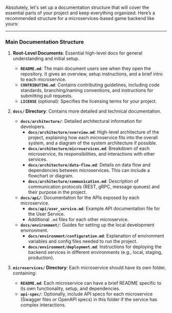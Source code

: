 Absolutely, let's set up a documentation structure that will cover the essential parts of your project and keep everything organized. Here’s a recommended structure for a microservices-based game backend like yours:

---

### **Main Documentation Structure**

1. **Root-Level Documents**: Essential high-level docs for general understanding and initial setup.
    - **`README.md`**: The main document users see when they open the repository. It gives an overview, setup instructions, and a brief intro to each microservice.
    - **`CONTRIBUTING.md`**: Contains contributing guidelines, including code standards, branching/naming conventions, and instructions for submitting pull requests.
    - **`LICENSE`** (optional): Specifies the licensing terms for your project.

2. **`docs/` Directory**: Contains more detailed and technical documentation.
    - **`docs/architecture/`**: Detailed architectural information for developers.
        - **`docs/architecture/overview.md`**: High-level architecture of the project, explaining how each microservice fits into the overall system, and a diagram of the system architecture if possible.
        - **`docs/architecture/microservices.md`**: Breakdown of each microservice, its responsibilities, and interactions with other services.
        - **`docs/architecture/data-flow.md`**: Details on data flow and dependencies between microservices. This can include a flowchart or diagram.
        - **`docs/architecture/communication.md`**: Description of communication protocols (REST, gRPC, message queues) and their purpose in the project.
    - **`docs/api/`**: Documentation for the APIs exposed by each microservice.
        - **`docs/api/user_service.md`**: Example API documentation file for the User Service.
        - Additional `.md` files for each other microservice.
    - **`docs/environment/`**: Guides for setting up the local development environment.
        - **`docs/environment/configuration.md`**: Explanation of environment variables and config files needed to run the project.
        - **`docs/environment/deployment.md`**: Instructions for deploying the backend services in different environments (e.g., local, staging, production).

3. **`microservices/` Directory**: Each microservice should have its own folder, containing:
    - **`README.md`**: Each microservice can have a brief README specific to its own functionality, setup, and dependencies.
    - **`api-spec/`**: Optionally, include API specs for each microservice (Swagger files or OpenAPI specs) in this folder if the service has complex interactions.